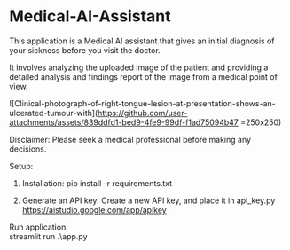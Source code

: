# Medical-AI-Assistant
This application is a Medical AI assistant that gives an initial diagnosis of your sickness before you visit the doctor. 

It involves analyzing the uploaded image of the patient and providing a detailed analysis and findings report of the image from a medical point of view.

![Clinical-photograph-of-right-tongue-lesion-at-presentation-shows-an-ulcerated-tumour-with](https://github.com/user-attachments/assets/839ddfd1-bed9-4fe9-99df-f1ad75094b47 =250x250)

Disclaimer: Please seek a medical professional before making any decisions.

Setup:
1. Installation:
pip install -r requirements.txt

2. Generate an API key:
Create a new API key, and place it in api_key.py
https://aistudio.google.com/app/apikey

Run application:
<br>
streamlit run .\app.py
